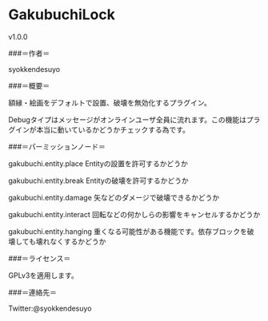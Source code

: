 GakubuchiLock
=============

v1.0.0



###＝作者＝

syokkendesuyo


###＝概要＝

額縁・絵画をデフォルトで設置、破壊を無効化するプラグイン。

Debugタイプはメッセージがオンラインユーザ全員に流れます。この機能はプラグインが本当に動いているかどうかチェックする為です。

###＝パーミッションノード＝

gakubuchi.entity.place Entityの設置を許可するかどうか

gakubuchi.entity.break Entityの破壊を許可するかどうか

gakubuchi.entity.damage 矢などのダメージで破壊できるかどうか

gakubuchi.entity.interact 回転などの何かしらの影響をキャンセルするかどうか

gakubuchi.entity.hanging 重くなる可能性がある機能です。依存ブロックを破壊しても壊れなくするかどうか



###＝ライセンス＝

GPLv3を適用します。


###＝連絡先＝

Twitter:@syokkendesuyo
